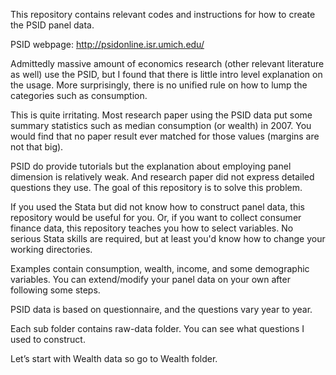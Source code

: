 This repository contains relevant codes and instructions for how to create the PSID panel data. 

PSID webpage: http://psidonline.isr.umich.edu/

Admittedly massive amount of economics research (other relevant literature as well) use the PSID, but I found that there is little intro level explanation on the usage. More surprisingly, there is no unified rule on how to lump the categories such as consumption. 

This is quite irritating. Most research paper using the PSID data put some summary statistics such as median consumption (or wealth) in 2007. You would find that no paper result ever matched for those values (margins are not that big).    

PSID do provide tutorials but the explanation about employing panel dimension is relatively weak. And research paper did not express detailed questions they use. The goal of this repository is to solve this problem.

If you used the Stata but did not know how to construct panel data, this repository would be useful for you. Or, if you want to collect consumer finance data, this repository teaches you how to select variables. No serious Stata skills are required, but at least you'd know how to change your working directories.

Examples contain consumption, wealth, income, and some demographic variables. You can extend/modify your panel data on your own after following some steps.

PSID data is based on questionnaire, and the questions vary year to year. 

Each sub folder contains raw-data folder. You can see what questions I used to construct.

Let’s start with Wealth data so go to Wealth folder. 

